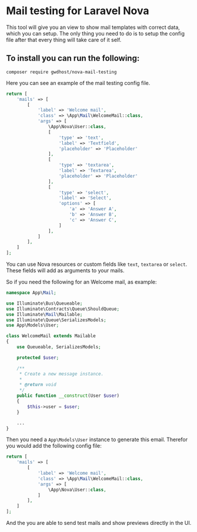 # Mail testing for Laravel Nova

This tool will give you an view to show mail templates with correct data, which you can setup.
The only thing you need to do is to setup the config file after that every thing will take care of it self.

## To install you can run the following:

```
composer require gwdhost/nova-mail-testing

```

Here you can see an example of the mail testing config file.

```php
return [
    'mails' => [
        [
            'label' => 'Welcome mail',
            'class' => \App\Mail\WelcomeMail::class,
            'args' => [
                \App\Nova\User::class,
                [
                    'type' => 'text',
                    'label' => 'Textfield',
                    'placeholder' => 'Placeholder'
                ],
                [
                    'type' => 'textarea',
                    'label' => 'Textarea',
                    'placeholder' => 'Placeholder'
                ],
                [
                    'type' => 'select',
                    'label' => 'Select',
                    'options' => [
                        'a' => 'Answer A',
                        'b' => 'Answer B',
                        'c' => 'Answer C',
                    ]
                ],
            ]
        ],
    ]
];
```

You can use Nova resources or custom fields like `text`, `textarea` or `select`. These fields will add as arguments to your mails.

So if you need the following for an Welcome mail, as example:

```php
namespace App\Mail;

use Illuminate\Bus\Queueable;
use Illuminate\Contracts\Queue\ShouldQueue;
use Illuminate\Mail\Mailable;
use Illuminate\Queue\SerializesModels;
use App\Models\User;

class WelcomeMail extends Mailable
{
    use Queueable, SerializesModels;

    protected $user;

    /**
     * Create a new message instance.
     *
     * @return void
     */
    public function __construct(User $user)
    {
        $this->user = $user;
    }

    ...
}
```

Then you need a `App\Models\User` instance to generate this email. Therefor you would add the following config file:

```php
return [
    'mails' => [
        [
            'label' => 'Welcome mail',
            'class' => \App\Mail\WelcomeMail::class,
            'args' => [
                \App\Nova\User::class,
            ]
        ],
    ]
];
```

And the you are able to send test mails and show previews directly in the UI.
